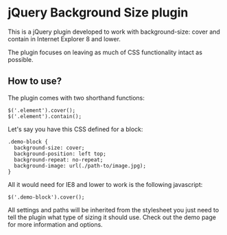 # jQuery Background Size plugin

This is a jQuery plugin developed to work with background-size: cover and contain in Internet Explorer 8 and lower.

The plugin focuses on leaving as much of CSS functionality intact as possible.

## How to use?

The plugin comes with two shorthand functions:

```
$('.element').cover();
$('.element').contain();
```

Let's say you have this CSS defined for a block:

```
.demo-block {
  background-size: cover;
  background-position: left top;
  background-repeat: no-repeat;
  background-image: url(./path-to/image.jpg);
}
```

All it would need for IE8 and lower to work is the following javascript:

```
$('.demo-block').cover();
```

All settings and paths will be inherited from the stylesheet you just need to tell the plugin what type of sizing it should use. Check out the demo page for more information and options.